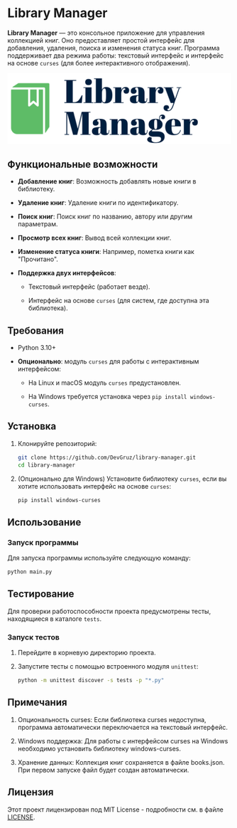 
# Library Manager

**Library Manager** — это консольное приложение для управления коллекцией книг. Оно предоставляет простой интерфейс для добавления, удаления, поиска и изменения статуса книг. Программа поддерживает два режима работы: текстовый интерфейс и интерфейс на основе `curses` (для более интерактивного отображения).

  

![Logo](./img/logo.png)

  

## Функциональные возможности

-  **Добавление книг**: Возможность добавлять новые книги в библиотеку.

-  **Удаление книг**: Удаление книги по идентификатору.

-  **Поиск книг**: Поиск книг по названию, автору или другим параметрам.

-  **Просмотр всех книг**: Вывод всей коллекции книг.

-  **Изменение статуса книги**: Например, пометка книги как "Прочитано".

-  **Поддержка двух интерфейсов**:

    - Текстовый интерфейс (работает везде).

    - Интерфейс на основе `curses` (для систем, где доступна эта библиотека).

  
  

## Требования

- Python 3.10+

-  **Опционально**: модуль `curses` для работы с интерактивным интерфейсом:

    - На Linux и macOS модуль `curses` предустановлен.

    - На Windows требуется установка через `pip install windows-curses`.

  

## Установка

  

1. Клонируйте репозиторий:

    ```bash
    git clone https://github.com/DevGruz/library-manager.git
    cd library-manager
    ```

  

2. (Опционально для Windows) Установите библиотеку `curses`, если вы хотите использовать интерфейс на основе `curses`:

    ```bash
    pip install windows-curses
    ```

  

## Использование

### Запуск программы

Для запуска программы используйте следующую команду:

```bash
python main.py
```

## Тестирование 
Для проверки работоспособности проекта предусмотрены тесты, находящиеся в каталоге `tests`. 

### Запуск тестов 
1. Перейдите в корневую директорию проекта. 
2. Запустите тесты с помощью встроенного модуля `unittest`: 

    ```bash 
    python -m unittest discover -s tests -p "*.py"
    ```

## Примечания

1. Опциональность curses: Если библиотека curses недоступна, программа автоматически переключается на текстовый интерфейс.

2. Windows поддержка: Для работы с интерфейсом curses на Windows необходимо установить библиотеку windows-curses.

3. Хранение данных: Коллекция книг сохраняется в файле books.json. При первом запуске файл будет создан автоматически.

  
  

## Лицензия

  

Этот проект лицензирован под MIT License - подробности см. в файле [LICENSE](./LICENSE).